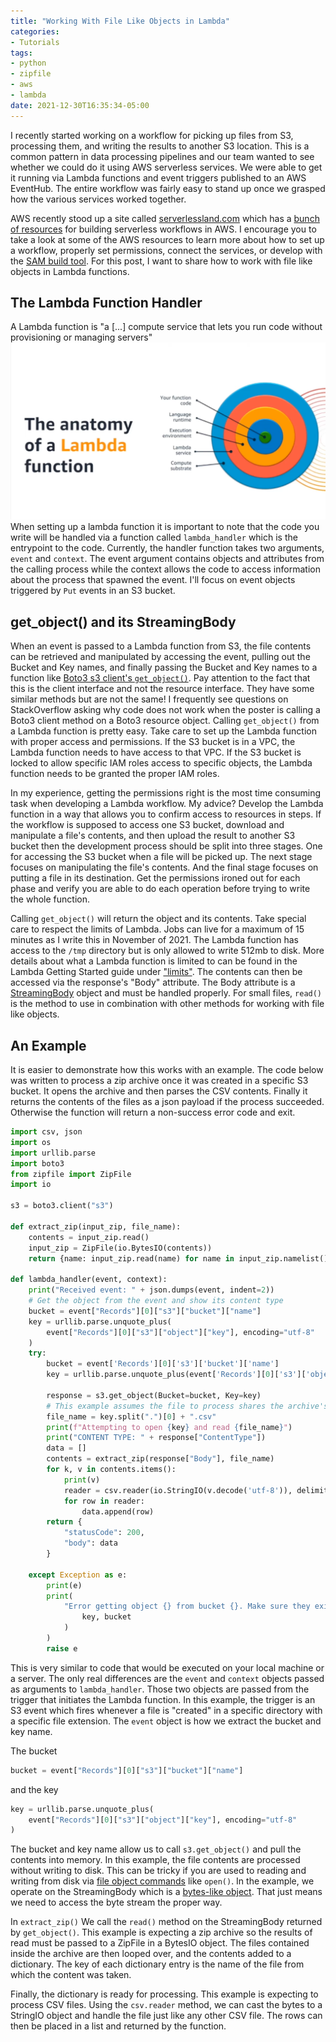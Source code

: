 ```yaml
---
title: "Working With File Like Objects in Lambda"
categories:
- Tutorials
tags:
- python
- zipfile
- aws
- lambda
date: 2021-12-30T16:35:34-05:00
---
```


I recently started working on a workflow for picking up files from S3, processing them, and writing the
results to another S3 location. This is a common pattern in data processing pipelines and our team wanted to see whether
we could do it using AWS serverless services. We were able to get it running via Lambda
functions and event triggers published to an AWS EventHub. The entire workflow was fairly easy to stand up once we
grasped how the various services worked together.

AWS recently stood up a site called
[serverlessland.com](https://serverlessland.com) which has a [bunch of resources](https://serverlessland.com/blog)
for building serverless workflows in AWS. I encourage you to take a look at some of the AWS resources to learn more
about how to set up a workflow, properly set permissions, connect the services, or develop with the
[SAM build tool](https://serverlessland.com/blog?tag=AWS%20SAM). For this post, I want to share how to work with
file like objects in Lambda functions.

## The Lambda Function Handler

A Lambda function is "a [...] compute service that lets you run code without provisioning or managing servers"
![Anatomy of a Lambda Function](/lambda_function_anatomy.png)
When setting up a lambda function it is important to note that the code you write will be handled via a function called
`lambda_handler` which is the entrypoint to the code. Currently, the handler function takes two arguments,
`event` and `context`. The event argument contains objects and attributes from the calling process
while the context allows the code to access information about the process that spawned the
event. I'll focus on event objects triggered by `Put` events in an S3 bucket.

## get_object() and its StreamingBody

When an event is passed to a Lambda function from S3, the file contents can be retrieved and manipulated by accessing
the event, pulling out the Bucket and Key names, and finally passing the Bucket and Key names to a function like
[Boto3 s3 client's  `get_object()`](https://boto3.amazonaws.com/v1/documentation/api/latest/reference/services/s3.html#S3.Client.get_object).
Pay attention to the fact that this is the client interface and not the resource interface. They have some similar methods
but are not the same! I frequently see questions on StackOverflow asking why code does not work when the poster is
calling a Boto3 client method on a Boto3 resource object. Calling `get_object()` from a Lambda function is pretty easy.
Take care to set up the Lambda function with proper access and permissions. If the S3 bucket is in a VPC, the Lambda
function needs to have access to that VPC. If the S3 bucket is locked to allow specific IAM roles access to specific
objects, the Lambda function needs to be granted the proper IAM roles.

In my experience, getting the permissions right
is the most time consuming task when developing a Lambda workflow. My advice? Develop the Lambda function in a way
that allows you to confirm access to resources in steps. If the workflow is supposed to access one S3 bucket, download
and manipulate a file's contents, and then upload the result to another S3 bucket then the development process should
be split into three stages. One for accessing the S3 bucket when a file will be picked up. The next stage focuses on
manipulating the file's contents. And the final stage focuses on putting a file in its destination. Get the permissions
ironed out for each phase and verify you are able to do each operation before trying to write the whole function.

Calling `get_object()` will return the object and its contents. Take special care to respect the limits of Lambda. Jobs
can live for a maximum of 15 minutes as I write this in November of 2021. The Lambda function has access to the `/tmp`
directory but is only allowed to write 512mb to disk. More details about what a Lambda function is limited to can be
found in the Lambda Getting Started guide under ["limits"](https://docs.aws.amazon.com/lambda/latest/dg/gettingstarted-limits.html).
The contents can then be accessed via the response's "Body" attribute. The Body attribute is a
[StreamingBody](https://botocore.amazonaws.com/v1/documentation/api/latest/reference/response.html#botocore-response) object
and must be handled properly. For small files, `read()` is the method to use in combination with other methods
for working with file like objects.

## An Example

It is easier to demonstrate how this works with an example. The code below was written
to process a zip archive once it was created in a specific S3 bucket. It opens the archive and then parses the
CSV contents. Finally it returns the contents of the files as a json payload if the process succeeded. Otherwise the
function will return a non-success error code and exit.

```python
import csv, json
import os
import urllib.parse
import boto3
from zipfile import ZipFile
import io

s3 = boto3.client("s3")

def extract_zip(input_zip, file_name):
    contents = input_zip.read()
    input_zip = ZipFile(io.BytesIO(contents))
    return {name: input_zip.read(name) for name in input_zip.namelist()}

def lambda_handler(event, context):
    print("Received event: " + json.dumps(event, indent=2))
    # Get the object from the event and show its content type
    bucket = event["Records"][0]["s3"]["bucket"]["name"]
    key = urllib.parse.unquote_plus(
        event["Records"][0]["s3"]["object"]["key"], encoding="utf-8"
    )
    try:
        bucket = event['Records'][0]['s3']['bucket']['name']
        key = urllib.parse.unquote_plus(event['Records'][0]['s3']['object']['key'], encoding='utf-8')

        response = s3.get_object(Bucket=bucket, Key=key)
        # This example assumes the file to process shares the archive's name
        file_name = key.split(".")[0] + ".csv"
        print(f"Attempting to open {key} and read {file_name}")
        print("CONTENT TYPE: " + response["ContentType"])
        data = []
        contents = extract_zip(response["Body"], file_name)
        for k, v in contents.items():
            print(v)
            reader = csv.reader(io.StringIO(v.decode('utf-8')), delimiter=',')
            for row in reader:
                data.append(row)
        return {
            "statusCode": 200,
            "body": data
        }

    except Exception as e:
        print(e)
        print(
            "Error getting object {} from bucket {}. Make sure they exist and your bucket is in the same region as this function.".format(
                key, bucket
            )
        )
        raise e
```

This is very similar to code that would be executed on your local machine or a server. The only real differences are
the `event` and `context` objects passed as arguments to `lambda_handler`. Those two objects are passed from the trigger
that initiates the Lambda function. In this example, the trigger is an S3 event which fires whenever a file is "created"
in a specific directory with a specific file extension. The `event` object is how we extract the bucket and key name.

The bucket

```python
bucket = event["Records"][0]["s3"]["bucket"]["name"]
```

and the key

```python
key = urllib.parse.unquote_plus(
    event["Records"][0]["s3"]["object"]["key"], encoding="utf-8"
)
```

The bucket and key name allow us to call `s3.get_object()` and pull the contents into memory. In this example, the
file contents are processed without writing to disk. This can be tricky if you are used to reading and writing from
disk via [file object commands](https://docs.python.org/3.8/tutorial/inputoutput.html#methods-of-file-objects) like `open()`.
In the example, we operate on the StreamingBody which is a [bytes-like object](https://docs.python.org/3.8/glossary.html#term-bytes-like-object).
That just means we need to access the byte stream the proper way.

In `extract_zip()` We call the `read()` method on the StreamingBody returned by `get_object()`. This example is
expecting a zip archive so the results of read must be passed to a ZipFile in a BytesIO object. The files contained
inside the archive are then looped over, and the contents added to a dictionary. The key of each dictionary entry is
the name of the file from which the content was taken.

Finally, the dictionary is ready for processing. This example is expecting to process CSV files. Using the `csv.reader`
method, we can cast the bytes to a StringIO object and handle the file just like any other CSV file. The rows can then
be placed in a list and returned by the function.


